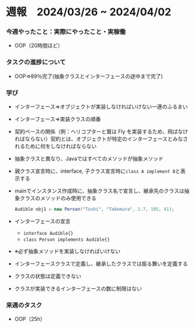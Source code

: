 # 週報　2024/03/26 ~ 2024/04/02

### 今週やったこと：実際にやったこと・実稼働
- OOP（20時間ほど）

### タスクの進捗について
- OOP⇒89％完了(抽象クラスとインターフェースの途中まで完了)

### 学び
- インターフェース⇒オブジェクトが実装しなければいけない一連のふるまい
- インターフェース⇒実装クラスの順番
- 契約ベースの関係（例：ヘリコプターと鷲は Fly を実装するため、飛ばなければならない）契約とは、オブジェクトが特定のインターフェースとみなされるために何をしなければならない
- 抽象クラスと異なり、Javaではすべてのメソッドが抽象メソッド
- 親クラス宣言時に、interface, 子クラス宣言時に`class A implement B`と表示する
- mainでインスタンス作成時に、抽象クラス名で宣言し、継承先のクラスは抽象クラスのメソッドのみ使用できる
    
    ```java
    Audible obj1 = new Person("Toshi", "Takemura", 1.7, 105, 41);
    ```
    
- インターフェースの宣言
    - `interface Audible{}`
    - `class Person implements Audible{}`
- ※必ず抽象メソッドを実装しなければいけない
- インターフェースクラスで定義し、継承したクラスでは振る舞いを定義する
- クラスの状態は定義できない
- クラスが実装できるインターフェースの数に制限はない
### 来週のタスク
- OOP（25h）
